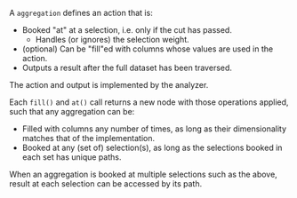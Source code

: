 A `aggregation` defines an action that is:

- Booked "at" at a selection, i.e. only if the cut has passed.
    -  Handles (or ignores) the selection weight.
- (optional) Can be "fill"ed with columns whose values are used in the action.
- Outputs a result after the full dataset has been traversed.

The action and output is implemented by the analyzer.

Each `fill()` and `at()` call returns a new node with those operations applied, such that any aggregation can be:

- Filled with columns any number of times, as long as their dimensionality matches that of the implementation.
- Booked at any (set of) selection(s), as long as the selections booked in each set has unique paths.

When an aggregation is booked at multiple selections such as the above, result at each selection can be accessed by its path.